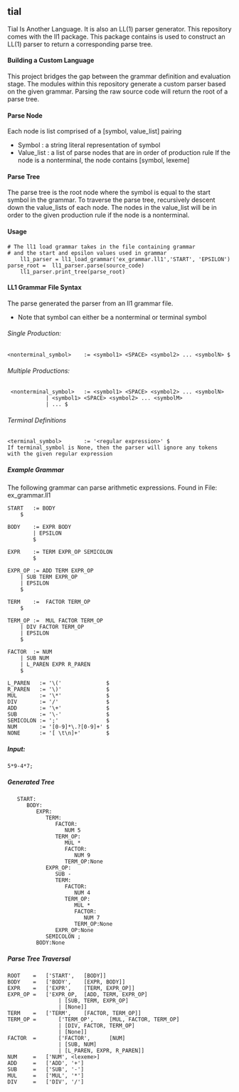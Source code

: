 ## tial
Tial Is Another Language. It is also an LL(1) parser generator.
This repository comes with the ll1 package. This package contains is used to construct an LL(1) parser to return a corresponding
parse tree. 

#### Building a Custom Language
This project bridges the gap between the grammar definition and evaluation stage.
The modules within this repository generate a custom parser based on the given 
grammar. Parsing the raw source code will return the root of a parse tree.

#### Parse Node
 Each node is list comprised of a [symbol, value_list] pairing
- Symbol 	: a string literal representation of symbol
- Value_list 	: a list of parse nodes that are in order of production rule
		If the node is a nonterminal, the node contains [symbol, lexeme]
#### Parse Tree
The parse tree is the root node where the symbol is equal to the start symbol in the grammar. 
To traverse the parse tree, recursively descent down the value_lists of each node. The nodes in the value_list
will be in order to the given production rule if the node is a nonterminal.

#### Usage
	# The ll1 load grammar takes in the file containing grammar
	# and the start and epsilon values used in grammar
    	ll1_parser = ll1_load_grammar('ex_grammar.ll1','START', 'EPSILON')   
	parse_root =  ll1_parser.parse(source_code)    
        ll1_parser.print_tree(parse_root)
 
#### LL1 Grammar File Syntax
The parse generated the parser from an ll1 grammar file.
- Note that symbol can either be a nonterminal or terminal symbol

###### Single Production:
	<nonterminal_symbol> 	:= <symbol1> <SPACE> <symbol2> ... <symbolN> $    		

###### Multiple Productions:
	 <nonterminal_symbol> 	:= <symbol1> <SPACE> <symbol2> ... <symbolN> 
				| <symbol1> <SPACE> <symbol2> ... <symbolM> 
				| ... $
###### Terminal Definitions
	<terminal_symbol>   	:= '<regular expression>' $
	If terminal_symbol is None, then the parser will ignore any tokens with the given regular expression
	

##### Example Grammar 
The following grammar can parse arithmetic expressions.
Found in File: ex_grammar.ll1

	START 	:= BODY 
		$

	BODY 	:= EXPR BODY
	        | EPSILON
	        $

	EXPR 	:= TERM EXPR_OP SEMICOLON   
	        $

	EXPR_OP := ADD TERM EXPR_OP 
		| SUB TERM EXPR_OP
		| EPSILON
		$

	TERM 	:=  FACTOR TERM_OP
		$

	TERM_OP :=  MUL FACTOR TERM_OP  
		| DIV FACTOR TERM_OP  
		| EPSILON
		$

	FACTOR	:= NUM
		| SUB NUM
		| L_PAREN EXPR R_PAREN
		$

	L_PAREN   := '\('              $
	R_PAREN   := '\)'              $
	MUL       := '\*'              $
	DIV       := '/'               $
	ADD       := '\+'              $
	SUB       := '\-'              $
	SEMICOLON := ';'               $
	NUM 	  := '[0-9]*\.?[0-9]+' $
	NONE      := '[ \t\n]+'        $


##### Input: 	
	5*9-4*7;
#####  Generated Tree
	   START:
	      BODY:
	         EXPR:
	            TERM:
	               FACTOR:
	                  NUM 5
	               TERM_OP:
	                  MUL *
	                  FACTOR:
	                     NUM 9
	                  TERM_OP:None
	            EXPR_OP:
	               SUB -
	               TERM:
	                  FACTOR:
	                     NUM 4
	                  TERM_OP:
	                     MUL *
	                     FACTOR:
	                        NUM 7
	                     TERM_OP:None
	               EXPR_OP:None
	            SEMICOLON ;
	         BODY:None

##### Parse Tree Traversal
	ROOT    =	['START', 	[BODY]]
	BODY    =	['BODY', 	[EXPR, BODY]]
	EXPR    =	['EXPR', 	[TERM, EXPR_OP]]
	EXPR_OP = 	['EXPR_OP, 	[ADD, TERM, EXPR_OP] 
					| [SUB, TERM, EXPR_OP] 
					| [None]]
	TERM    = 	['TERM',  	[FACTOR, TERM_OP]]
	TERM_OP =   	['TERM_OP', 	[MUL, FACTOR, TERM_OP] 
					| [DIV, FACTOR, TERM_OP] 
					| [None]] 
	FACTOR  =   	['FACTOR',  	[NUM] 
					| [SUB, NUM]
					| [L_PAREN, EXPR, R_PAREN]]
	NUM     = 	['NUM', <lexeme>]
	ADD     = 	['ADD', '+']
	SUB     = 	['SUB', '-']
	MUL     = 	['MUL', '*']
	DIV     = 	['DIV', '/']
